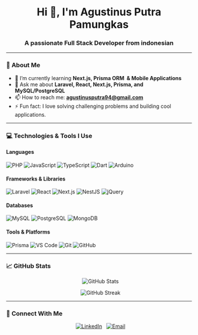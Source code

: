 <h1 align="center">Hi 👋, I'm Agustinus Putra Pamungkas</h1>
<h3 align="center">A passionate Full Stack Developer from indonesian</h3>

---

### 🌟 **About Me**

- 🌱 I’m currently learning **Next.js, Prisma ORM  & Mobile Applications**
- 💬 Ask me about **Laravel, React, Next.js, Prisma, and MySQL/PostgreSQL**
- 📫 How to reach me: **agustinusputra94@gmail.com**
- ⚡ Fun fact: I love solving challenging problems and building cool applications.

---

### 💻 **Technologies & Tools I Use**

#### **Languages**
![PHP](https://img.shields.io/badge/PHP-777BB4?style=flat-square&logo=php&logoColor=white)
![JavaScript](https://img.shields.io/badge/JavaScript-323330?style=flat-square&logo=javascript&logoColor=F7DF1E)
![TypeScript](https://img.shields.io/badge/TypeScript-3178C6?style=flat-square&logo=typescript&logoColor=white)
![Dart](https://img.shields.io/badge/Dart-0175C2?style=flat-square&logo=dart&logoColor=white)
![Arduino](https://img.shields.io/badge/Arduino-00979D?style=flat-square&logo=arduino&logoColor=white)

#### **Frameworks & Libraries**
![Laravel](https://img.shields.io/badge/Laravel-FF2D20?style=flat-square&logo=laravel&logoColor=white)
![React](https://img.shields.io/badge/React-20232A?style=flat-square&logo=react&logoColor=61DAFB)
![Next.js](https://img.shields.io/badge/Next.js-000000?style=flat-square&logo=nextdotjs&logoColor=white)
![NestJS](https://img.shields.io/badge/NestJS-E0234E?style=flat-square&logo=nestjs&logoColor=white)
![jQuery](https://img.shields.io/badge/jQuery-0769AD?style=flat-square&logo=jquery&logoColor=white)

#### **Databases**
![MySQL](https://img.shields.io/badge/MySQL-00000F?style=flat-square&logo=mysql&logoColor=white)
![PostgreSQL](https://img.shields.io/badge/PostgreSQL-316192?style=flat-square&logo=postgresql&logoColor=white)
![MongoDB](https://img.shields.io/badge/MongoDB-47A248?style=flat-square&logo=mongodb&logoColor=white)

#### **Tools & Platforms**
![Prisma](https://img.shields.io/badge/Prisma-2D3748?style=flat-square&logo=prisma&logoColor=white)
![VS Code](https://img.shields.io/badge/VSCode-007ACC?style=flat-square&logo=visual-studio-code&logoColor=white)
![Git](https://img.shields.io/badge/Git-F05032?style=flat-square&logo=git&logoColor=white)
![GitHub](https://img.shields.io/badge/GitHub-181717?style=flat-square&logo=github&logoColor=white)

---

### 📈 **GitHub Stats**

<p align="center">
  <img src="https://github-readme-stats.vercel.app/api?username=ap-pamungkas&show_icons=true&theme=radical" alt="GitHub Stats">
</p>

<p align="center">
  <img src="https://github-readme-streak-stats.herokuapp.com/?user=ap-pamungkas&theme=radical" alt="GitHub Streak">
</p>

---

### 🔗 **Connect With Me**
<p align="center">
  <a href="https://www.linkedin.com/in/agustinus-putra-pemungkas-0b412427b/" target="_blank"><img alt="LinkedIn" src="https://img.shields.io/badge/LinkedIn-0A66C2?style=flat-square&logo=linkedin&logoColor=white"></a>
  <a href="mailto:agustinusputra94@gmail.com"><img alt="Email" src="https://img.shields.io/badge/Email-D14836?style=flat-square&logo=gmail&logoColor=white"></a>
</p>
